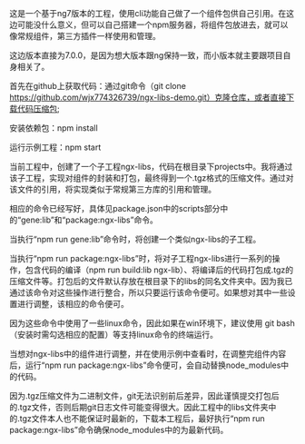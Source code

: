 这是一个基于ng7版本的工程，使用cli功能自己做了一个组件包供自己引用。在这边可能没什么意义，但可以自己搭建一个npm服务器，将组件包放进去，就可以像常规组件，第三方插件一样使用和管理。

这边版本直接为7.0.0，是因为想大版本跟ng保持一致，而小版本就主要跟项目自身相关了。

首先在github上获取代码：通过git命令（git clone https://github.com/wjx774326739/ngx-libs-demo.git）克隆仓库，或者直接下载代码压缩包;

安装依赖包：npm install 

运行示例工程：npm start

当前工程中，创建了一个子工程ngx-libs，代码在根目录下projects中。我将通过该子工程，实现对组件的封装和打包，最终得到一个.tgz格式的压缩文件。通过对该文件的引用，将实现类似于常规第三方库的引用和管理。

相应的命令已经写好，具体见package.json中的scripts部分中的“gene:lib”和“package:ngx-libs”命令。

当执行“npm run gene:lib”命令时，将创建一个类似ngx-libs的子工程。

当执行“npm run package:ngx-libs”时，将对子工程ngx-libs进行一系列的操作，包含代码的编译（npm run build:lib ngx-lib）、将编译后的代码打包成.tgz的压缩文件等。打包后的文件默认存放在根目录下的libs的同名文件夹中。因为我已通过该命令对这些操作进行整合，所以只要运行该命令便可。如果想对其中一些设置进行调整，该相应的命令便可。

因为这些命令中使用了一些linux命令，因此如果在win环境下，建议使用 git bash（安装时需勾选相应的配置）等支持linux命令的终端运行。

当想对ngx-libs中的组件进行调整，并在使用示例中查看时，在调整完组件内容后，运行“npm run package:ngx-libs”命令便可，会自动替换node_modules中的代码。

因为.tgz压缩文件为二进制文件，git无法识别前后差异，因此谨慎提交打包后的.tgz文件，否则后期git日志文件可能变得很大。因此工程中的libs文件夹中的.tgz文件本人也不能保证时最新的，下载本工程后，最好执行“npm run package:ngx-libs”命令确保node_modules中的为最新代码。

